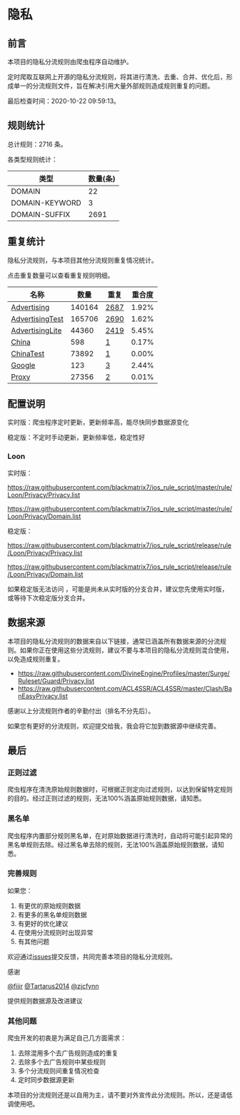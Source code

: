 # 隐私

## 前言

本项目的隐私分流规则由爬虫程序自动维护。

定时爬取互联网上开源的隐私分流规则，将其进行清洗、去重、合并、优化后，形成单一的分流规则文件，旨在解决引用大量外部规则造成规则重复的问题。



最后检查时间：2020-10-22 09:59:13。

## 规则统计

总计规则：2716 条。

各类型规则统计：

| 类型 | 数量(条) |
| ---- | ---- |
| DOMAIN | 22 |
| DOMAIN-KEYWORD | 3 |
| DOMAIN-SUFFIX | 2691 |
## 重复统计

隐私分流规则，与本项目其他分流规则重复情况统计。

点击重复数量可以查看重复规则明细。

| 名称 | 数量 | 重复 | 重合度 |
| ---- | ---- | ---- | ------ |
|  [Advertising](https://github.com/blackmatrix7/ios_rule_script/tree/master/rule/Loon/Advertising)    | 140164   | [2687](https://github.com/blackmatrix7/ios_rule_script/tree/master/rule/Loon/Privacy/Repeat/Advertising.list)   |   1.92%  |
|  [AdvertisingTest](https://github.com/blackmatrix7/ios_rule_script/tree/master/rule/Loon/AdvertisingTest)    | 165706   | [2690](https://github.com/blackmatrix7/ios_rule_script/tree/master/rule/Loon/Privacy/Repeat/AdvertisingTest.list)   |   1.62%  |
|  [AdvertisingLite](https://github.com/blackmatrix7/ios_rule_script/tree/master/rule/Loon/AdvertisingLite)    | 44360   | [2419](https://github.com/blackmatrix7/ios_rule_script/tree/master/rule/Loon/Privacy/Repeat/AdvertisingLite.list)   |   5.45%  |
|  [China](https://github.com/blackmatrix7/ios_rule_script/tree/master/rule/Loon/China)    | 598   | [1](https://github.com/blackmatrix7/ios_rule_script/tree/master/rule/Loon/Privacy/Repeat/China.list)   |   0.17%  |
|  [ChinaTest](https://github.com/blackmatrix7/ios_rule_script/tree/master/rule/Loon/ChinaTest)    | 73892   | [1](https://github.com/blackmatrix7/ios_rule_script/tree/master/rule/Loon/Privacy/Repeat/ChinaTest.list)   |   0.00%  |
|  [Google](https://github.com/blackmatrix7/ios_rule_script/tree/master/rule/Loon/Google)    | 123   | [3](https://github.com/blackmatrix7/ios_rule_script/tree/master/rule/Loon/Privacy/Repeat/Google.list)   |   2.44%  |
|  [Proxy](https://github.com/blackmatrix7/ios_rule_script/tree/master/rule/Loon/Proxy)    | 27356   | [2](https://github.com/blackmatrix7/ios_rule_script/tree/master/rule/Loon/Privacy/Repeat/Proxy.list)   |   0.01%  |
## 配置说明

实时版：爬虫程序定时更新，更新频率高，能尽快同步数据源变化

稳定版：不定时手动更新，更新频率低，稳定性好

### Loon 
实时版：

https://raw.githubusercontent.com/blackmatrix7/ios_rule_script/master/rule/Loon/Privacy/Privacy.list

https://raw.githubusercontent.com/blackmatrix7/ios_rule_script/master/rule/Loon/Privacy/Domain.list

稳定版：

https://raw.githubusercontent.com/blackmatrix7/ios_rule_script/release/rule/Loon/Privacy/Privacy.list

https://raw.githubusercontent.com/blackmatrix7/ios_rule_script/release/rule/Loon/Privacy/Domain.list

如果稳定版无法访问 ，可能是尚未从实时版的分支合并，建议您先使用实时版，或等待下次稳定版分支合并。

## 数据来源

本项目的隐私分流规则的数据来自以下链接，通常已涵盖所有数据来源的分流规则。如果你正在使用这些分流规则，建议不要与本项目的隐私分流规则混合使用，以免造成规则重复。

- https://raw.githubusercontent.com/DivineEngine/Profiles/master/Surge/Ruleset/Guard/Privacy.list
- https://raw.githubusercontent.com/ACL4SSR/ACL4SSR/master/Clash/BanEasyPrivacy.list


感谢以上分流规则作者的辛勤付出（排名不分先后）。

如果您有更好的分流规则，欢迎提交给我，我会将它加到数据源中继续完善。

## 最后

### 正则过滤

爬虫程序在清洗原始规则数据时，可根据正则定向过滤规则，以达到保留特定规则的目的。经过正则过滤的规则，无法100%涵盖原始规则数据，请知悉。

### 黑名单

爬虫程序内置部分规则黑名单，在对原始数据进行清洗时，自动将可能引起异常的黑名单规则去除。经过黑名单去除的规则，无法100%涵盖原始规则数据，请知悉。

### 完善规则

如果您：

1. 有更优的原始规则数据
2. 有更多的黑名单规则数据
3. 有更好的优化建议
4. 在使用分流规则时出现异常
5. 有其他问题

欢迎通过[issues](https://github.com/blackmatrix7/ios_rule_script/issues/new)提交反馈，共同完善本项目的隐私分流规则。

感谢

[@fiiir](https://github.com/fiiir) [@Tartarus2014](https://github.com/Tartarus2014) [@zjcfynn](https://github.com/zjcfynn) 

提供规则数据源及改进建议

### 其他问题

爬虫开发的初衷是为满足自己几方面需求：

1. 去除混用多个去广告规则造成的重复
2. 去除多个去广告规则中某些规则
3. 多个分流规则间重复情况检查
4. 定时同步数据源更新

本项目的分流规则还是以自用为主，请不要对外宣传此分流规则。所以，还是请低调使用吧。